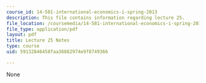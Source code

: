 ```yaml
---
course_id: 14-581-international-economics-i-spring-2013
description: This file contains information regarding lecture 25.
file_location: /coursemedia/14-581-international-economics-i-spring-2013/59132846458faa36882974e9f8749366_MIT14_581S13_classnotes25.pdf
file_type: application/pdf
layout: pdf
title: Lecture 25 Notes
type: course
uid: 59132846458faa36882974e9f8749366

---
```

None
